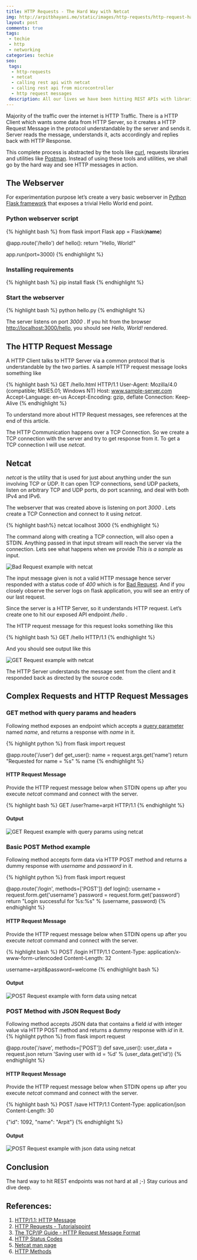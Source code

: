 ```yaml
---
title: HTTP Requests - The Hard Way with Netcat
img: http://arpitbhayani.me/static/images/http-requests/http-request-hard-way-with-netcat.jpg
layout: post
comments: true
tags:
 - techie
 - http
 - networking
categories: techie
seo:
 tags:
  - http-requests
  - netcat
  - calling rest api with netcat
  - calling rest api from microcontroller
  - http request messages
 description: All our lives we have been hitting REST APIs with libraries and utilities like curl and postman. Its time we do it the hard way with netcat, just for fun!
---
```


Majority of the traffic over the internet is HTTP Traffic. There is a HTTP Client which wants some data from HTTP Server, so it creates a HTTP Request Message in the protocol understandable by the server and sends it. Server reads the message, understands it, acts accordingly and replies back with HTTP Response.

This complete process is abstracted by the tools like [curl](https://curl.haxx.se/), requests libraries and utilities like [Postman](https://www.getpostman.com/). Instead of using these tools and utilities, we shall go by the hard way and see HTTP messages in action.

## The Webserver
For experimentation purpose let’s create a very basic webserver in [Python Flask framework](flask.pocoo.org) that exposes a trivial Hello World end point.

### Python webserver script
{% highlight bash %}
from flask import Flask
app = Flask(__name__)

@app.route('/hello')
def hello():
    return "Hello, World!"

app.run(port=3000)
{% endhighlight %}

### Installing requirements
{% highlight bash %}
pip install flask
{% endhighlight %}

### Start the webserver
{% highlight bash %}
python hello.py
{% endhighlight %}

The server listens on port _3000_ . If you hit from the browser [http://localhost:3000/hello](http://localhost:3000/hello), you should see _Hello, World!_ rendered.

## The HTTP Request Message
A HTTP Client talks to HTTP Server via a common protocol that is understandable by the two parties. A sample HTTP request message looks something like

{% highlight bash %}
GET /hello.html HTTP/1.1
User-Agent: Mozilla/4.0 (compatible; MSIE5.01; Windows NT)
Host: www.sample-server.com
Accept-Language: en-us
Accept-Encoding: gzip, deflate
Connection: Keep-Alive
{% endhighlight %}

To understand more about HTTP Request messages, see references at the end of this article.

The HTTP Communication happens over a TCP Connection. So we create a TCP connection with the server and try to get response from it. To get a TCP connection I will use _netcat_.

## Netcat
_netcat_ is the utility that is used for just about anything under the sun involving TCP or UDP. It can open TCP connections, send UDP packets, listen on arbitrary TCP and UDP ports, do port scanning, and deal with both IPv4 and IPv6.

The webserver that was created above is listening on port _3000_ . Lets create a TCP Connection and connect to it using _netcat_.

{% highlight bash%}
netcat localhost 3000
{% endhighlight %}

The command along with creating a TCP connection, will also open a STDIN. Anything passed in that input stream will reach the server via the connection. Lets see what happens when we provide _This is a sample_ as input.

<img class="ui huge centered stylish image" src='/static/images/http-requests/bad-request.jpg' alt='Bad Request example with netcat'/>

The input message given is not a valid HTTP message hence server responded with a status code of _400_ which is for [Bad Request](https://www.w3.org/Protocols/rfc2616/rfc2616-sec10.html). And if you closely observe the server logs on flask application, you will see an entry of our last request.

Since the server is a HTTP Server, so it understands HTTP request. Let’s create one to hit our exposed API endpoint  _/hello_ .

The HTTP request message for this request looks something like this

{% highlight bash %}
GET /hello HTTP/1.1
{% endhighlight %}

And you should see output like this

<img class="ui huge centered stylish image" src='/static/images/http-requests/get-request.jpg' alt='GET Request example with netcat'/>

The HTTP Server understands the message sent from the client and it responded back as directed by the source code.

## Complex Requests and HTTP Request Messages

### GET method with query params and headers
Following method exposes an endpoint which accepts a [query parameter](https://en.wikipedia.org/wiki/Query_string) named _name_, and returns a response with _name_ in it.

{% highlight python %}
from flask import request

@app.route('/user')
def get_user():
    name = request.args.get('name')
    return "Requested for name = %s" % name
{% endhighlight %}

#### HTTP Request Message
Provide the HTTP request message below when STDIN opens up after you execute _netcat_ command and connect with the server.

{% highlight bash %}
GET /user?name=arpit HTTP/1.1
{% endhighlight %}

#### Output
<img class="ui huge centered stylish image" src='/static/images/http-requests/get-request-with-query-params.jpg' alt='GET Request example with query params using netcat'/>

### Basic POST Method example
Following method accepts form data via HTTP POST method and returns a dummy response with _username_ and _password_ in it.

{% highlight python %}
from flask import request

@app.route('/login', methods=['POST'])
def login():
    username = request.form.get('username')
    password = request.form.get('password')
    return "Login successful for %s:%s" % (username, password)
{% endhighlight %}

#### HTTP Request Message
Provide the HTTP request message below when STDIN opens up after you execute _netcat_ command and connect with the server.

{% highlight bash %}
POST /login HTTP/1.1
Content-Type: application/x-www-form-urlencoded
Content-Length: 32

username=arpit&password=welcome
{% endhighlight bash %}

#### Output
<img class="ui huge centered stylish image" src='/static/images/http-requests/post-request-with-form-data.jpg' alt='POST Request example with form data using netcat'/>

### POST Method with JSON Request Body
Following method accepts JSON data that contains a field _id_ with integer value via HTTP POST method and returns a dummy response with _id_ in it.
{% highlight python %}
from flask import request

@app.route('/save', methods=['POST'])
def save_user():
    user_data = request.json
    return 'Saving user with id = %d' % (user_data.get('id'))
{% endhighlight %}

#### HTTP Request Message
Provide the HTTP request message below when STDIN opens up after you execute _netcat_ command and connect with the server.

{% highlight bash %}
POST /save HTTP/1.1
Content-Type: application/json
Content-Length: 30

{"id": 1092, "name": "Arpit"}
{% endhighlight %}

#### Output
<img class="ui huge centered stylish image" src='/static/images/http-requests/post-request-with-json-data.jpg' alt='POST Request example with json data using netcat'/>

## Conclusion
The hard way to hit REST endpoints was not hard at all ;-) Stay curious and dive deep.

## References:
1. [HTTP/1.1: HTTP Message](https://www.w3.org/Protocols/rfc2616/rfc2616-sec4.html)
2. [HTTP Requests - Tutorialspoint](http://www.tutorialspoint.com/http/http_requests.htm)
3. [The TCP/IP Guide - HTTP Request Message Format](http://www.tcpipguide.com/free/t_HTTPRequestMessageFormat.htm)
4. [HTTP Status Codes](https://www.w3.org/Protocols/rfc2616/rfc2616-sec10.html)
5. [Netcat man page](http://linux.die.net/man/1/nc)
6. [HTTP Methods](https://www.w3.org/Protocols/rfc2616/rfc2616-sec9.html)
